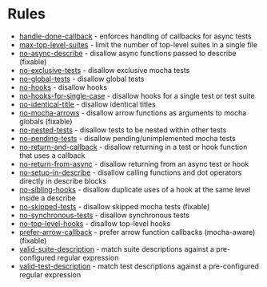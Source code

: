 # Rules

* [handle-done-callback](handle-done-callback.md) - enforces handling of callbacks for async tests
* [max-top-level-suites](max-top-level-suites.md) - limit the number of top-level suites in a single file
* [no-async-describe](no-async-describe.md) - disallow async functions passed to describe (fixable)
* [no-exclusive-tests](no-exclusive-tests.md) - disallow exclusive mocha tests
* [no-global-tests](no-global-tests.md) - disallow global tests
* [no-hooks](no-hooks.md) - disallow hooks
* [no-hooks-for-single-case](no-hooks-for-single-case.md) - disallow hooks for a single test or test suite
* [no-identical-title](no-identical-title.md) - disallow identical titles
* [no-mocha-arrows](no-mocha-arrows.md) - disallow arrow functions as arguments to mocha globals (fixable)
* [no-nested-tests](no-nested-tests.md) - disallow tests to be nested within other tests
* [no-pending-tests](no-pending-tests.md) - disallow pending/unimplemented mocha tests
* [no-return-and-callback](no-return-and-callback.md) - disallow returning in a test or hook function that uses a callback
* [no-return-from-async](no-return-from-async.md) - disallow returning from an async test or hook
* [no-setup-in-describe](no-setup-in-describe.md) - disallow calling functions and dot operators directly in describe blocks
* [no-sibling-hooks](no-sibling-hooks.md) - disallow duplicate uses of a hook at the same level inside a describe
* [no-skipped-tests](no-skipped-tests.md) - disallow skipped mocha tests (fixable)
* [no-synchronous-tests](no-synchronous-tests.md) - disallow synchronous tests
* [no-top-level-hooks](no-top-level-hooks.md) - disallow top-level hooks
* [prefer-arrow-callback](prefer-arrow-callback.md) - prefer arrow function callbacks (mocha-aware) (fixable)
* [valid-suite-description](valid-suite-description.md) - match suite descriptions against a pre-configured regular expression
* [valid-test-description](valid-test-description.md) - match test descriptions against a pre-configured regular expression
